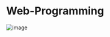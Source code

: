 # Web-Programming
![image](https://github.com/LHG-Git/Web-Programming/assets/100845169/07c79e7a-a08f-49a6-a912-de7ad8df1305)

